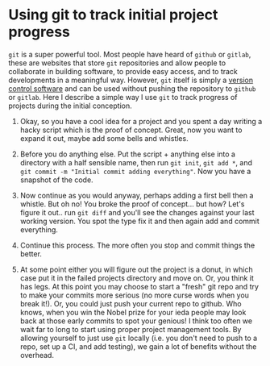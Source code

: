 # Using git to track initial project progress

`git` is a super powerful tool. Most people have heard of `github` or `gitlab`, these are websites that store `git` repositories and allow people to collaborate in building software, to provide easy access, and to track developments in a meaningful way. However, `git` itself is simply a [version control software](https://git-scm.com/) and can be used without pushing the repository to `github` or `gitlab`. Here I describe a simple way I use `git` to track progress of projects during the initial conception.

1. Okay, so you have a cool idea for a project and you spent a day writing a hacky script which is the proof of concept. Great, now you want to expand it out, maybe add some bells and whistles.

2. Before you do anything else. Put the script + anything else into a directory with a half sensible name, then run `git init`, `git add *`, and `git commit -m "Initial commit adding everything"`. Now you have a snapshot of the code.

3. Now continue as you would anyway, perhaps adding a first bell then a whistle. But oh no! You broke the proof of concept... but how? Let's figure it out.. run `git diff` and you'll see the changes against your last working version. You spot the type fix it and then again add and commit everything.

4. Continue this process. The more often you stop and commit things the better.

5. At some point either you will figure out the project is a donut, in which case put it in the failed projects directory and move on. Or, you think it has legs. At this point you may choose to start a "fresh" git repo and try to make your commits more serious (no more curse words when you break it!). Or, you could just push your current repo to github. Who knows, when you win the Nobel prize for your ieda people may look back at those early commits to spot your genious!
I think too often we wait far to long to start using proper project management tools. By allowing yourself to just use `git` locally (i.e. you don't need to push to a repo, set up a CI, and add testing), we gain a lot of benefits without the overhead. 

